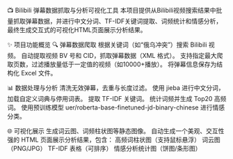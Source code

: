 📺 Bilibili 弹幕数据抓取与分析可视化工具
本项目提供从Bilibili视频搜索结果中批量抓取弹幕数据，并进行中文分词、TF-IDF关键词提取、词频统计和情感分析，最终生成交互式的可视化HTML页面展示分析结果。

✨ 项目功能概览
🔍 弹幕数据爬取
根据关键词（如“俄乌冲突”）搜索 Bilibili 视频。
自动提取视频 BV 号和 CID，抓取弹幕数据（XML 格式）。
支持指定最大爬取页数，过滤播放量低于一定值的视频（如10000+播放）。
将弹幕信息保存为结构化 Excel 文件。

📊 数据处理与分析
清洗无效弹幕，去重与长度过滤。
使用 jieba 进行中文分词，加载自定义词典与停用词表。
提取 TF-IDF 关键词。
统计词频并生成 Top20 高频词。
使用预训练模型 uer/roberta-base-finetuned-jd-binary-chinese 进行情感分类。

🌐 可视化展示
生成词云图、词频柱状图等静态图像。
自动生成一个美观、交互性强的 HTML 页面展示分析结果，包含：
高频词柱状图（支持鼠标悬浮）
词云图（PNG/JPG）
TF-IDF 表格（可排序）
情感分析统计图（饼图/条形图）

